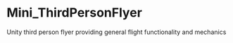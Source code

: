 # Mini_ThirdPersonFlyer
Unity third person flyer providing general flight functionality and mechanics
